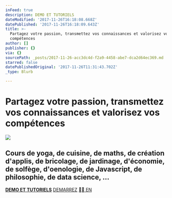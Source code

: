```yaml
---
inFeed: true
description: DEMO ET TUTORIELS
dateModified: '2017-11-26T16:18:08.668Z'
datePublished: '2017-11-26T16:18:09.643Z'
title: >-
  Partagez votre passion, transmettez vos connaissances et valorisez vos
  compétences
author: []
publisher: {}
via: {}
sourcePath: _posts/2017-11-26-acc3dc4d-f2a9-4458-abe7-dca2d64ec369.md
starred: false
datePublishedOriginal: '2017-11-26T11:31:43.702Z'
_type: Blurb

---
```

# Partagez votre passion, transmettez vos connaissances et valorisez vos compétences
![](https://the-grid-user-content.s3-us-west-2.amazonaws.com/9d393fcb-4c3f-4ed1-8954-df43794b2920.png)

## Cours de yoga, de cuisine, de maths, de création d'applis, de bricolage, de jardinage, d'économie, de solfège, d'oenologie, de Javascript, de philosophie, de data science, ...

**[DEMO ET TUTORIELS][0]**
[DEMARREZ][1]
[ EN][2]

[0]: https://cyboolo-demo.netlify.com/
[1]: https://cyboolo.eu.auth0.com/login?client=W1jbxu3C003wehR2kbuCJorz9D23hyEB
[2]: https://en.cyboolo.io/